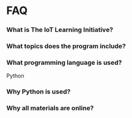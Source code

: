 FAQ
==


### What is The IoT Learning Initiative?

### What topics does the program include?

### What programming language is used?

Python

### Why Python is used?

### Why all materials are online?




